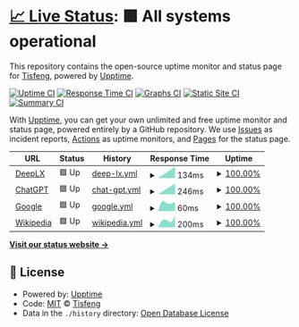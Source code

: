 # [📈 Live Status](https://Upptime.izual.me/): <!--live status--> **🟩 All systems operational**

This repository contains the open-source uptime monitor and status page for [Tisfeng](https://Tisfeng.github.io/Upptime), powered by [Upptime](https://github.com/upptime/upptime).

[![Uptime CI](https://github.com/Tisfeng/Upptime/workflows/Uptime%20CI/badge.svg)](https://github.com/Tisfeng/Upptime/actions?query=workflow%3A%22Uptime+CI%22)
[![Response Time CI](https://github.com/Tisfeng/Upptime/workflows/Response%20Time%20CI/badge.svg)](https://github.com/Tisfeng/Upptime/actions?query=workflow%3A%22Response+Time+CI%22)
[![Graphs CI](https://github.com/Tisfeng/Upptime/workflows/Graphs%20CI/badge.svg)](https://github.com/Tisfeng/Upptime/actions?query=workflow%3A%22Graphs+CI%22)
[![Static Site CI](https://github.com/Tisfeng/Upptime/workflows/Static%20Site%20CI/badge.svg)](https://github.com/Tisfeng/Upptime/actions?query=workflow%3A%22Static+Site+CI%22)
[![Summary CI](https://github.com/Tisfeng/Upptime/workflows/Summary%20CI/badge.svg)](https://github.com/Tisfeng/Upptime/actions?query=workflow%3A%22Summary+CI%22)

With [Upptime](https://upptime.js.org), you can get your own unlimited and free uptime monitor and status page, powered entirely by a GitHub repository. We use [Issues](https://github.com/Tisfeng/Upptime/issues) as incident reports, [Actions](https://github.com/Tisfeng/Upptime/actions) as uptime monitors, and [Pages](https://Tisfeng.github.io/Upptime) for the status page.

<!--start: status pages-->
<!-- This summary is generated by Upptime (https://github.com/upptime/upptime) -->
<!-- Do not edit this manually, your changes will be overwritten -->
<!-- prettier-ignore -->
| URL | Status | History | Response Time | Uptime |
| --- | ------ | ------- | ------------- | ------ |
| <img alt="" src="https://icons.duckduckgo.com/ip3/deeplx.izual.me.ico" height="13"> [DeepLX](https://deeplx.izual.me) | 🟩 Up | [deep-lx.yml](https://github.com/tisfeng/Upptime/commits/HEAD/history/deep-lx.yml) | <details><summary><img alt="Response time graph" src="./graphs/deep-lx/response-time-week.png" height="20"> 134ms</summary><br><a href="https://upptime.izual.me/history/deep-lx"><img alt="Response time 134" src="https://img.shields.io/endpoint?url=https%3A%2F%2Fraw.githubusercontent.com%2Ftisfeng%2FUpptime%2FHEAD%2Fapi%2Fdeep-lx%2Fresponse-time.json"></a><br><a href="https://upptime.izual.me/history/deep-lx"><img alt="24-hour response time 134" src="https://img.shields.io/endpoint?url=https%3A%2F%2Fraw.githubusercontent.com%2Ftisfeng%2FUpptime%2FHEAD%2Fapi%2Fdeep-lx%2Fresponse-time-day.json"></a><br><a href="https://upptime.izual.me/history/deep-lx"><img alt="7-day response time 134" src="https://img.shields.io/endpoint?url=https%3A%2F%2Fraw.githubusercontent.com%2Ftisfeng%2FUpptime%2FHEAD%2Fapi%2Fdeep-lx%2Fresponse-time-week.json"></a><br><a href="https://upptime.izual.me/history/deep-lx"><img alt="30-day response time 134" src="https://img.shields.io/endpoint?url=https%3A%2F%2Fraw.githubusercontent.com%2Ftisfeng%2FUpptime%2FHEAD%2Fapi%2Fdeep-lx%2Fresponse-time-month.json"></a><br><a href="https://upptime.izual.me/history/deep-lx"><img alt="1-year response time 134" src="https://img.shields.io/endpoint?url=https%3A%2F%2Fraw.githubusercontent.com%2Ftisfeng%2FUpptime%2FHEAD%2Fapi%2Fdeep-lx%2Fresponse-time-year.json"></a></details> | <details><summary><a href="https://upptime.izual.me/history/deep-lx">100.00%</a></summary><a href="https://upptime.izual.me/history/deep-lx"><img alt="All-time uptime 100.00%" src="https://img.shields.io/endpoint?url=https%3A%2F%2Fraw.githubusercontent.com%2Ftisfeng%2FUpptime%2FHEAD%2Fapi%2Fdeep-lx%2Fuptime.json"></a><br><a href="https://upptime.izual.me/history/deep-lx"><img alt="24-hour uptime 100.00%" src="https://img.shields.io/endpoint?url=https%3A%2F%2Fraw.githubusercontent.com%2Ftisfeng%2FUpptime%2FHEAD%2Fapi%2Fdeep-lx%2Fuptime-day.json"></a><br><a href="https://upptime.izual.me/history/deep-lx"><img alt="7-day uptime 100.00%" src="https://img.shields.io/endpoint?url=https%3A%2F%2Fraw.githubusercontent.com%2Ftisfeng%2FUpptime%2FHEAD%2Fapi%2Fdeep-lx%2Fuptime-week.json"></a><br><a href="https://upptime.izual.me/history/deep-lx"><img alt="30-day uptime 100.00%" src="https://img.shields.io/endpoint?url=https%3A%2F%2Fraw.githubusercontent.com%2Ftisfeng%2FUpptime%2FHEAD%2Fapi%2Fdeep-lx%2Fuptime-month.json"></a><br><a href="https://upptime.izual.me/history/deep-lx"><img alt="1-year uptime 100.00%" src="https://img.shields.io/endpoint?url=https%3A%2F%2Fraw.githubusercontent.com%2Ftisfeng%2FUpptime%2FHEAD%2Fapi%2Fdeep-lx%2Fuptime-year.json"></a></details>
| <img alt="" src="https://icons.duckduckgo.com/ip3/chatgpt.izual.me.ico" height="13"> [ChatGPT](https://chatgpt.izual.me) | 🟩 Up | [chat-gpt.yml](https://github.com/tisfeng/Upptime/commits/HEAD/history/chat-gpt.yml) | <details><summary><img alt="Response time graph" src="./graphs/chat-gpt/response-time-week.png" height="20"> 246ms</summary><br><a href="https://upptime.izual.me/history/chat-gpt"><img alt="Response time 246" src="https://img.shields.io/endpoint?url=https%3A%2F%2Fraw.githubusercontent.com%2Ftisfeng%2FUpptime%2FHEAD%2Fapi%2Fchat-gpt%2Fresponse-time.json"></a><br><a href="https://upptime.izual.me/history/chat-gpt"><img alt="24-hour response time 246" src="https://img.shields.io/endpoint?url=https%3A%2F%2Fraw.githubusercontent.com%2Ftisfeng%2FUpptime%2FHEAD%2Fapi%2Fchat-gpt%2Fresponse-time-day.json"></a><br><a href="https://upptime.izual.me/history/chat-gpt"><img alt="7-day response time 246" src="https://img.shields.io/endpoint?url=https%3A%2F%2Fraw.githubusercontent.com%2Ftisfeng%2FUpptime%2FHEAD%2Fapi%2Fchat-gpt%2Fresponse-time-week.json"></a><br><a href="https://upptime.izual.me/history/chat-gpt"><img alt="30-day response time 246" src="https://img.shields.io/endpoint?url=https%3A%2F%2Fraw.githubusercontent.com%2Ftisfeng%2FUpptime%2FHEAD%2Fapi%2Fchat-gpt%2Fresponse-time-month.json"></a><br><a href="https://upptime.izual.me/history/chat-gpt"><img alt="1-year response time 246" src="https://img.shields.io/endpoint?url=https%3A%2F%2Fraw.githubusercontent.com%2Ftisfeng%2FUpptime%2FHEAD%2Fapi%2Fchat-gpt%2Fresponse-time-year.json"></a></details> | <details><summary><a href="https://upptime.izual.me/history/chat-gpt">100.00%</a></summary><a href="https://upptime.izual.me/history/chat-gpt"><img alt="All-time uptime 100.00%" src="https://img.shields.io/endpoint?url=https%3A%2F%2Fraw.githubusercontent.com%2Ftisfeng%2FUpptime%2FHEAD%2Fapi%2Fchat-gpt%2Fuptime.json"></a><br><a href="https://upptime.izual.me/history/chat-gpt"><img alt="24-hour uptime 100.00%" src="https://img.shields.io/endpoint?url=https%3A%2F%2Fraw.githubusercontent.com%2Ftisfeng%2FUpptime%2FHEAD%2Fapi%2Fchat-gpt%2Fuptime-day.json"></a><br><a href="https://upptime.izual.me/history/chat-gpt"><img alt="7-day uptime 100.00%" src="https://img.shields.io/endpoint?url=https%3A%2F%2Fraw.githubusercontent.com%2Ftisfeng%2FUpptime%2FHEAD%2Fapi%2Fchat-gpt%2Fuptime-week.json"></a><br><a href="https://upptime.izual.me/history/chat-gpt"><img alt="30-day uptime 100.00%" src="https://img.shields.io/endpoint?url=https%3A%2F%2Fraw.githubusercontent.com%2Ftisfeng%2FUpptime%2FHEAD%2Fapi%2Fchat-gpt%2Fuptime-month.json"></a><br><a href="https://upptime.izual.me/history/chat-gpt"><img alt="1-year uptime 100.00%" src="https://img.shields.io/endpoint?url=https%3A%2F%2Fraw.githubusercontent.com%2Ftisfeng%2FUpptime%2FHEAD%2Fapi%2Fchat-gpt%2Fuptime-year.json"></a></details>
| <img alt="" src="https://icons.duckduckgo.com/ip3/www.google.com.ico" height="13"> [Google](https://www.google.com) | 🟩 Up | [google.yml](https://github.com/tisfeng/Upptime/commits/HEAD/history/google.yml) | <details><summary><img alt="Response time graph" src="./graphs/google/response-time-week.png" height="20"> 60ms</summary><br><a href="https://upptime.izual.me/history/google"><img alt="Response time 60" src="https://img.shields.io/endpoint?url=https%3A%2F%2Fraw.githubusercontent.com%2Ftisfeng%2FUpptime%2FHEAD%2Fapi%2Fgoogle%2Fresponse-time.json"></a><br><a href="https://upptime.izual.me/history/google"><img alt="24-hour response time 60" src="https://img.shields.io/endpoint?url=https%3A%2F%2Fraw.githubusercontent.com%2Ftisfeng%2FUpptime%2FHEAD%2Fapi%2Fgoogle%2Fresponse-time-day.json"></a><br><a href="https://upptime.izual.me/history/google"><img alt="7-day response time 60" src="https://img.shields.io/endpoint?url=https%3A%2F%2Fraw.githubusercontent.com%2Ftisfeng%2FUpptime%2FHEAD%2Fapi%2Fgoogle%2Fresponse-time-week.json"></a><br><a href="https://upptime.izual.me/history/google"><img alt="30-day response time 60" src="https://img.shields.io/endpoint?url=https%3A%2F%2Fraw.githubusercontent.com%2Ftisfeng%2FUpptime%2FHEAD%2Fapi%2Fgoogle%2Fresponse-time-month.json"></a><br><a href="https://upptime.izual.me/history/google"><img alt="1-year response time 60" src="https://img.shields.io/endpoint?url=https%3A%2F%2Fraw.githubusercontent.com%2Ftisfeng%2FUpptime%2FHEAD%2Fapi%2Fgoogle%2Fresponse-time-year.json"></a></details> | <details><summary><a href="https://upptime.izual.me/history/google">100.00%</a></summary><a href="https://upptime.izual.me/history/google"><img alt="All-time uptime 100.00%" src="https://img.shields.io/endpoint?url=https%3A%2F%2Fraw.githubusercontent.com%2Ftisfeng%2FUpptime%2FHEAD%2Fapi%2Fgoogle%2Fuptime.json"></a><br><a href="https://upptime.izual.me/history/google"><img alt="24-hour uptime 100.00%" src="https://img.shields.io/endpoint?url=https%3A%2F%2Fraw.githubusercontent.com%2Ftisfeng%2FUpptime%2FHEAD%2Fapi%2Fgoogle%2Fuptime-day.json"></a><br><a href="https://upptime.izual.me/history/google"><img alt="7-day uptime 100.00%" src="https://img.shields.io/endpoint?url=https%3A%2F%2Fraw.githubusercontent.com%2Ftisfeng%2FUpptime%2FHEAD%2Fapi%2Fgoogle%2Fuptime-week.json"></a><br><a href="https://upptime.izual.me/history/google"><img alt="30-day uptime 100.00%" src="https://img.shields.io/endpoint?url=https%3A%2F%2Fraw.githubusercontent.com%2Ftisfeng%2FUpptime%2FHEAD%2Fapi%2Fgoogle%2Fuptime-month.json"></a><br><a href="https://upptime.izual.me/history/google"><img alt="1-year uptime 100.00%" src="https://img.shields.io/endpoint?url=https%3A%2F%2Fraw.githubusercontent.com%2Ftisfeng%2FUpptime%2FHEAD%2Fapi%2Fgoogle%2Fuptime-year.json"></a></details>
| <img alt="" src="https://icons.duckduckgo.com/ip3/en.wikipedia.org.ico" height="13"> [Wikipedia](https://en.wikipedia.org) | 🟩 Up | [wikipedia.yml](https://github.com/tisfeng/Upptime/commits/HEAD/history/wikipedia.yml) | <details><summary><img alt="Response time graph" src="./graphs/wikipedia/response-time-week.png" height="20"> 200ms</summary><br><a href="https://upptime.izual.me/history/wikipedia"><img alt="Response time 200" src="https://img.shields.io/endpoint?url=https%3A%2F%2Fraw.githubusercontent.com%2Ftisfeng%2FUpptime%2FHEAD%2Fapi%2Fwikipedia%2Fresponse-time.json"></a><br><a href="https://upptime.izual.me/history/wikipedia"><img alt="24-hour response time 200" src="https://img.shields.io/endpoint?url=https%3A%2F%2Fraw.githubusercontent.com%2Ftisfeng%2FUpptime%2FHEAD%2Fapi%2Fwikipedia%2Fresponse-time-day.json"></a><br><a href="https://upptime.izual.me/history/wikipedia"><img alt="7-day response time 200" src="https://img.shields.io/endpoint?url=https%3A%2F%2Fraw.githubusercontent.com%2Ftisfeng%2FUpptime%2FHEAD%2Fapi%2Fwikipedia%2Fresponse-time-week.json"></a><br><a href="https://upptime.izual.me/history/wikipedia"><img alt="30-day response time 200" src="https://img.shields.io/endpoint?url=https%3A%2F%2Fraw.githubusercontent.com%2Ftisfeng%2FUpptime%2FHEAD%2Fapi%2Fwikipedia%2Fresponse-time-month.json"></a><br><a href="https://upptime.izual.me/history/wikipedia"><img alt="1-year response time 200" src="https://img.shields.io/endpoint?url=https%3A%2F%2Fraw.githubusercontent.com%2Ftisfeng%2FUpptime%2FHEAD%2Fapi%2Fwikipedia%2Fresponse-time-year.json"></a></details> | <details><summary><a href="https://upptime.izual.me/history/wikipedia">100.00%</a></summary><a href="https://upptime.izual.me/history/wikipedia"><img alt="All-time uptime 100.00%" src="https://img.shields.io/endpoint?url=https%3A%2F%2Fraw.githubusercontent.com%2Ftisfeng%2FUpptime%2FHEAD%2Fapi%2Fwikipedia%2Fuptime.json"></a><br><a href="https://upptime.izual.me/history/wikipedia"><img alt="24-hour uptime 100.00%" src="https://img.shields.io/endpoint?url=https%3A%2F%2Fraw.githubusercontent.com%2Ftisfeng%2FUpptime%2FHEAD%2Fapi%2Fwikipedia%2Fuptime-day.json"></a><br><a href="https://upptime.izual.me/history/wikipedia"><img alt="7-day uptime 100.00%" src="https://img.shields.io/endpoint?url=https%3A%2F%2Fraw.githubusercontent.com%2Ftisfeng%2FUpptime%2FHEAD%2Fapi%2Fwikipedia%2Fuptime-week.json"></a><br><a href="https://upptime.izual.me/history/wikipedia"><img alt="30-day uptime 100.00%" src="https://img.shields.io/endpoint?url=https%3A%2F%2Fraw.githubusercontent.com%2Ftisfeng%2FUpptime%2FHEAD%2Fapi%2Fwikipedia%2Fuptime-month.json"></a><br><a href="https://upptime.izual.me/history/wikipedia"><img alt="1-year uptime 100.00%" src="https://img.shields.io/endpoint?url=https%3A%2F%2Fraw.githubusercontent.com%2Ftisfeng%2FUpptime%2FHEAD%2Fapi%2Fwikipedia%2Fuptime-year.json"></a></details>

<!--end: status pages-->

[**Visit our status website →**](https://Tisfeng.github.io/Upptime)

## 📄 License

- Powered by: [Upptime](https://github.com/upptime/upptime)
- Code: [MIT](./LICENSE) © [Tisfeng](https://Tisfeng.github.io/Upptime)
- Data in the `./history` directory: [Open Database License](https://opendatacommons.org/licenses/odbl/1-0/)
